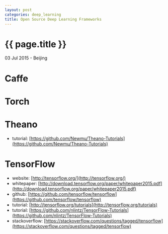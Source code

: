 ```yaml
---
layout: post
categories: deep_learning
title: Open Source Deep Learning Frameworks
---
```


{{ page.title }}
================

<p class="meta">03 Jul 2015 - Beijing</p>

# Caffe

# Torch

# Theano

- tutorial: [https://github.com/Newmu/Theano-Tutorials](https://github.com/Newmu/Theano-Tutorials)

# TensorFlow

- website: [http://tensorflow.org/](http://tensorflow.org/)
- whitepaper: [http://download.tensorflow.org/paper/whitepaper2015.pdf](http://download.tensorflow.org/paper/whitepaper2015.pdf)
- github: [https://github.com/tensorflow/tensorflow](https://github.com/tensorflow/tensorflow)
- tutorial: [http://tensorflow.org/tutorials](http://tensorflow.org/tutorials)
- tutorial: [https://github.com/nlintz/TensorFlow-Tutorials](https://github.com/nlintz/TensorFlow-Tutorials)
- stackoverflow: [https://stackoverflow.com/questions/tagged/tensorflow](https://stackoverflow.com/questions/tagged/tensorflow)
